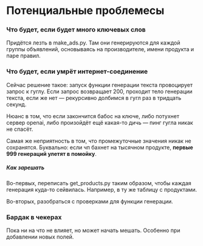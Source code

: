 # Потенциальные проблемесы

### Что будет, если будет много ключевых слов

Придётся лезть в make_ads.py. Там они генерируются для каждой группы объявлений, основываясь на производителе, имени продукта и паре правил.


### Что будет, если умрёт интернет-соединение

Сейчас решение такое: запуск функции генерации текста провоцирует запрос к гуглу. Если запрос возвращает 200, проходит тело генерации текста, если же нет — рекурсивно долбимся в гугл раз в тридцать секунд.

Нюанс в том, что если закончится бабос на ключе, либо потухнет сервер openai, либо произойдёт ещё какая-то дичь — пинг гугла никак не спасёт.

Самая же неприятность в том, что промежуточные значения никак не сохранятся. Буквально: если чп бахнет на тысячном продукте, **первые 999 генераций улетят в помойку**.

##### Как зарешать
Во-первых, переписать get_products.py таким образом, чтобы каждая генерация куда-то сейвилась. Например, в ту же таблицу с продуктами.

Во-вторых, разобраться с проверками для функции генерации.


### Бардак в чекерах

Пока ни на что не влияет, но может начать мешать. Особенно при добавлении новых полей.
